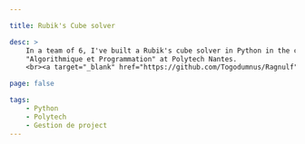 ```yaml
---

title: Rubik's Cube solver

desc: >
    In a team of 6, I've built a Rubik's cube solver in Python in the course
    "Algorithmique et Programmation" at Polytech Nantes.
    <br><a target="_blank" href="https://github.com/Togodumnus/Ragnulf" title="Github">The code is on the Github of the team</a>.

page: false

tags:
    - Python
    - Polytech
    - Gestion de project
---
```


